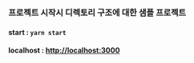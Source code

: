 
### 프로젝트 시작시 디렉토리 구조에 대한 샘플 프로젝트

#### start :  `yarn start`
#### localhost : [http://localhost:3000](http://localhost:3000)

